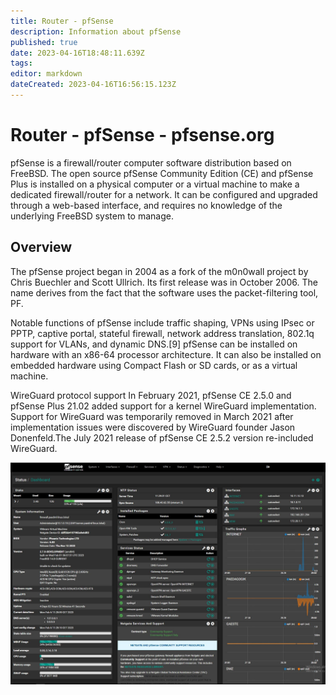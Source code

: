 ```yaml
---
title: Router - pfSense
description: Information about pfSense
published: true
date: 2023-04-16T18:48:11.639Z
tags: 
editor: markdown
dateCreated: 2023-04-16T16:56:15.123Z
---
```


# Router - pfSense - pfsense.org

pfSense is a firewall/router computer software distribution based on FreeBSD. The open source pfSense Community Edition (CE) and pfSense Plus is installed on a physical computer or a virtual machine to make a dedicated firewall/router for a network. It can be configured and upgraded through a web-based interface, and requires no knowledge of the underlying FreeBSD system to manage.

## Overview
The pfSense project began in 2004 as a fork of the m0n0wall project by Chris Buechler and Scott Ullrich. Its first release was in October 2006. The name derives from the fact that the software uses the packet-filtering tool, PF.

Notable functions of pfSense include traffic shaping, VPNs using IPsec or PPTP, captive portal, stateful firewall, network address translation, 802.1q support for VLANs, and dynamic DNS.[9] pfSense can be installed on hardware with an x86-64 processor architecture. It can also be installed on embedded hardware using Compact Flash or SD cards, or as a virtual machine.

WireGuard protocol support
In February 2021, pfSense CE 2.5.0 and pfSense Plus 21.02 added support for a kernel WireGuard implementation. Support for WireGuard was temporarily removed in March 2021 after implementation issues were discovered by WireGuard founder Jason Donenfeld.The July 2021 release of pfSense CE 2.5.2 version re-included WireGuard. 

![dashboard_pfsense_2.6.0.jpg](/images/site/dashboard_pfsense_2.6.0.jpg)